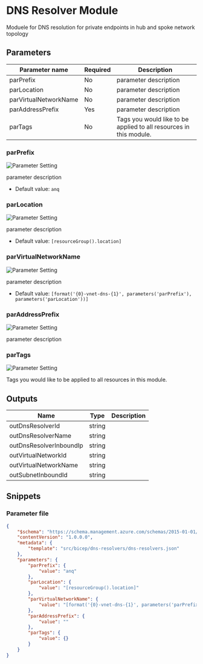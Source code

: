 # DNS Resolver Module

Moduele for DNS resolution for private endpoints in hub and spoke network topology

## Parameters

Parameter name | Required | Description
-------------- | -------- | -----------
parPrefix      | No       | parameter description
parLocation    | No       | parameter description
parVirtualNetworkName | No       | parameter description
parAddressPrefix | Yes      | parameter description
parTags        | No       | Tags you would like to be applied to all resources in this module.

### parPrefix

![Parameter Setting](https://img.shields.io/badge/parameter-optional-green?style=flat-square)

parameter description

- Default value: `anq`

### parLocation

![Parameter Setting](https://img.shields.io/badge/parameter-optional-green?style=flat-square)

parameter description

- Default value: `[resourceGroup().location]`

### parVirtualNetworkName

![Parameter Setting](https://img.shields.io/badge/parameter-optional-green?style=flat-square)

parameter description

- Default value: `[format('{0}-vnet-dns-{1}', parameters('parPrefix'), parameters('parLocation'))]`

### parAddressPrefix

![Parameter Setting](https://img.shields.io/badge/parameter-required-orange?style=flat-square)

parameter description

### parTags

![Parameter Setting](https://img.shields.io/badge/parameter-optional-green?style=flat-square)

Tags you would like to be applied to all resources in this module.

## Outputs

Name | Type | Description
---- | ---- | -----------
outDnsResolverId | string |
outDnsResolverName | string |
outDnsResolverInboundIp | string |
outVirtualNetworkId | string |
outVirtualNetworkName | string |
outSubnetInboundId | string |

## Snippets

### Parameter file

```json
{
    "$schema": "https://schema.management.azure.com/schemas/2015-01-01/deploymentParameters.json#",
    "contentVersion": "1.0.0.0",
    "metadata": {
        "template": "src/bicep/dns-resolvers/dns-resolvers.json"
    },
    "parameters": {
        "parPrefix": {
            "value": "anq"
        },
        "parLocation": {
            "value": "[resourceGroup().location]"
        },
        "parVirtualNetworkName": {
            "value": "[format('{0}-vnet-dns-{1}', parameters('parPrefix'), parameters('parLocation'))]"
        },
        "parAddressPrefix": {
            "value": ""
        },
        "parTags": {
            "value": {}
        }
    }
}
```

